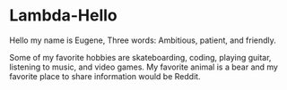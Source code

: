 # Lambda-Hello


Hello my name is Eugene, 
Three words: Ambitious, patient, and friendly. 

Some of my favorite hobbies are skateboarding, coding, playing guitar, listening to music,  and video games. My favorite animal is a bear and my favorite place to share information would be Reddit. 

